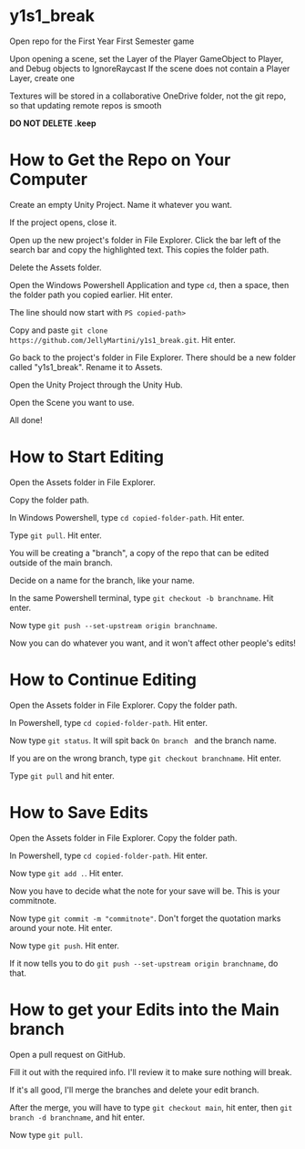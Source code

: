 # y1s1_break
Open repo for the First Year First Semester game

Upon opening a scene, set the Layer of the Player GameObject to Player, and Debug objects to IgnoreRaycast
If the scene does not contain a Player Layer, create one

Textures will be stored in a collaborative OneDrive folder, not the git repo, so that updating remote repos is smooth

**DO NOT DELETE .keep**

# How to Get the Repo on Your Computer
Create an empty Unity Project. Name it whatever you want.

If the project opens, close it.

Open up the new project's folder in File Explorer. Click the bar left of the search bar and copy the highlighted text. This copies the folder path.

Delete the Assets folder.

Open the Windows Powershell Application and type `cd`, then a space, then the folder path you copied earlier. Hit enter.

The line should now start with `PS copied-path> `

Copy and paste `git clone https://github.com/JellyMartini/y1s1_break.git`. Hit enter.

Go back to the project's folder in File Explorer. There should be a new folder called "y1s1_break". Rename it to Assets.

Open the Unity Project through the Unity Hub.

Open the Scene you want to use.

All done!

# How to Start Editing
Open the Assets folder in File Explorer.

Copy the folder path.

In Windows Powershell, type `cd copied-folder-path`. Hit enter.

Type `git pull`. Hit enter.

You will be creating a "branch", a copy of the repo that can be edited outside of the main branch.

Decide on a name for the branch, like your name.

In the same Powershell terminal, type `git checkout -b branchname`. Hit enter.

Now type `git push --set-upstream origin branchname`.

Now you can do whatever you want, and it won't affect other people's edits!

# How to Continue Editing
Open the Assets folder in File Explorer. Copy the folder path.

In Powershell, type `cd copied-folder-path`. Hit enter.

Now type `git status`. It will spit back `On branch ` and the branch name.

If you are on the wrong branch, type `git checkout branchname`. Hit enter.

Type `git pull` and hit enter.

# How to Save Edits
Open the Assets folder in File Explorer. Copy the folder path.

In Powershell, type `cd copied-folder-path`. Hit enter.

Now type `git add .`. Hit enter.

Now you have to decide what the note for your save will be. This is your commitnote.

Now type `git commit -m "commitnote"`. Don't forget the quotation marks around your note. Hit enter.

Now type `git push`. Hit enter.

If it now tells you to do `git push --set-upstream origin branchname`, do that.

# How to get your Edits into the Main branch
Open a pull request on GitHub.

Fill it out with the required info. I'll review it to make sure nothing will break. 

If it's all good, I'll merge the branches and delete your edit branch.

After the merge, you will have to type `git checkout main`, hit enter, then `git branch -d branchname`, and hit enter.

Now type `git pull`.

